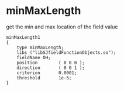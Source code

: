 # minMaxLength
get the min and max location of the field value

```
minMaxLength1
{
    type minMaxLength;
    libs ("libSJfieldFunctionObjects.so");
    fieldName OH;
    position        ( 0 0 0 );
    direction       ( 0 0 1 );
    criterion       0.0001;
    threshold       1e-5;
}
```
